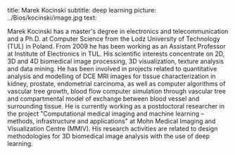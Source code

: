 title: Marek Kocinski
subtitle: deep learning
picture: ../Bios/kocinski/image.jpg
text: 

Marek Kocinski has a master's degree in electronics and 
telecommunication and a Ph.D. at Computer Science from the Lodz
University of Technology (TUL) in Poland. From 2009 he has been
working as an Assistant Professor at Institute of Electronics in TUL.
His scientific interests concentrate on 2D, 3D and 4D biomedical image
processing, 3D visualization, texture analysis and data mining. He has
been involved in projects related to quantitative analysis and
modelling of DCE MRI images for tissue characterization in kidney,
prostate, endometrial carcinoma, as well as computer algorithms of
vascular tree growth, blood flow computer simulation through vascular
tree and compartmental model of exchange between blood vessel and
surrounding tissue. He is currently working as a postdoctoral
researcher in the project "Computational medical imaging and machine
learning – methods, infrastructure and applications" at Mohn Medical
Imaging and Visualization Centre (MMIV). His research activities are
related to design methodologies for 3D biomedical image analysis with
the use of deep learning.
